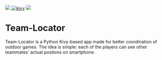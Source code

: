 ![](https://img.shields.io/badge/python-3.7-blue)
[![kivy](https://img.shields.io/badge/kivy-1.11.1-lightgrey)](https://kivy.org/#home)
![](https://img.shields.io/badge/platform-android-green)

# Team-Locator

Team-Locator is a Python Kivy-based app made for better coordination of outdoor games. The idea is simple: each of the players can see other teammates' actual postions on smartphone.
